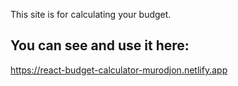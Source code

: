 This site is for calculating your budget. 
## You can see and use it here:
https://react-budget-calculator-murodjon.netlify.app
